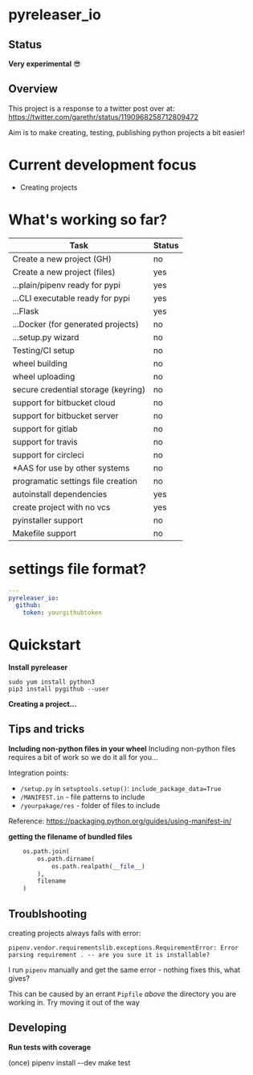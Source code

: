 # pyreleaser_io

## Status
**Very experimental** 😎

## Overview
This project is a response to a twitter post over at: 
https://twitter.com/garethr/status/1190968258712809472

Aim is to make creating, testing, publishing python projects a bit easier!

# Current development focus
* Creating projects

# What's working so far?

| Task                                | Status |
| ---                                 | ---    |
| Create a new project (GH)           | no     |
| Create a new project (files)        | yes    |
| ...plain/pipenv ready for pypi      | yes    |
| ...CLI executable ready for pypi    | yes    |
| ...Flask                            | yes    |
| ...Docker (for generated projects)  | no     |
| ...setup.py wizard                  | no     |
| Testing/CI setup                    | no     |
| wheel building                      | no     |                        
| wheel uploading                     | no     |
| secure credential storage (keyring) | no     |
| support for bitbucket cloud         | no     |
| support for bitbucket server        | no     |
| support for gitlab                  | no     |
| support for travis                  | no     |
| support for circleci                | no     |
| *AAS for use by other systems       | no     |
| programatic settings file creation  | no     |
| autoinstall dependencies            | yes    |
| create project with no vcs          | yes    |
| pyinstaller support                 | no     |
| Makefile support                    | no     |

# settings file format?

```yaml
---
pyreleaser_io:
  github:
    token: yourgithubtoken
```


# Quickstart

**Install pyreleaser**

```shell
sudo yum install python3
pip3 install pygithub --user
```


**Creating a project...**

## Tips and tricks

**Including non-python files in your wheel**
Including non-python files requires a bit of work so we do it all for you...

Integration points:
* `/setup.py` in `setuptools.setup()`: `include_package_data=True`
* `/MANIFEST.in` - file patterns to include
* `/yourpakage/res` - folder of files to include

Reference: https://packaging.python.org/guides/using-manifest-in/

**getting the filename of bundled files**
```python
    os.path.join(
        os.path.dirname(
            os.path.realpath(__file__)
        ),
        filename
    )
```



## Troublshooting
creating projects always fails with error:

```
pipenv.vendor.requirementslib.exceptions.RequirementError: Error parsing requirement . -- are you sure it is installable?
```

I run `pipenv` manually and get the same error - nothing fixes this, what
gives?

This can be caused by an errant `Pipfile` _above_ the directory you are
working in. Try moving it out of the way

## Developing

**Run tests with coverage**

(once) pipenv install --dev
make test